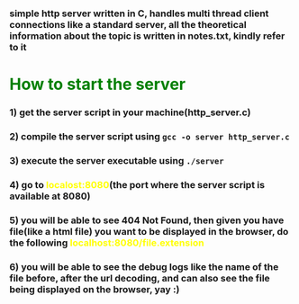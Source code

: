 ### simple http server written in C, handles multi thread client connections like a standard server, all the theoretical information about the topic is written in notes.txt, kindly refer to it

# <span style="color:green">How to start the server</span>

### 1) get the server script in your machine(http_server.c)
### 2) compile the server script using `gcc -o server http_server.c`
### 3) execute the server executable using `./server`
### 4) go to <span style="color:yellow">localost:8080</span>(the port where the server script is available at 8080)
### 5) you will be able to see 404 Not Found, then given you have file(like a html file) you want to be displayed in the browser, do the following <span style="color:yellow">localhost:8080/file.extension</span>
### 6) you will be able to see the debug logs like the name of the file before, after the url decoding, and can also see the file being displayed on the browser, yay :)